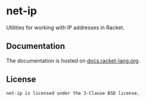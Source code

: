 # net-ip

Utilities for working with IP addresses in Racket.

## Documentation

The documentation is hosted on [docs.racket-lang.org][docs].

## License

    net-ip is licensed under the 3-Clause BSD license.


[docs]: http://docs.racket-lang.org/net-ip/index.html
